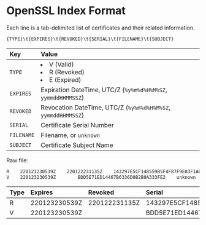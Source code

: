 # OpenSSL Index Format

Each line is a tab-delimited list of certificates and their related information.

```sh
{TYPE}\t{EXPIRES}\t{REVOKED}\t{SERIAL}\t{FILENAME}\t{SUBJECT}
```

| Key           | Value                                                         |
| :-            | :-                                                            |
| `TYPE`        | <li>V (Valid)</li><li>R (Revoked)</li><li>E (Expired)</li>    |
| `EXPIRES`     | Expiration DateTime, UTC/Z (`%y%m%d%H%M%SZ`, `yymmddHHMMSSZ`) |
| `REVOKED`     | Revocation DateTime, UTC/Z (`%y%m%d%H%M%SZ`, `yymmddHHMMSSZ`) |
| `SERIAL`      | Certificate Serial Number                                     |
| `FILENAME`    | Filename, or `unknown`                                        |
| `SUBJECT`     | Certificate Subject Name                                      |

Raw file:

```txt
R    220123230539Z    220122231135Z    143297E5CF148559B5F4F87F9E03F1A6    unknown    CN=localhost
V    220123230539Z        BDD5E71ED14467B6336D0B2B0A333FE2    unknown    CN=localhost
```

| Type  | Expires       | Revoked       | Serial                            | Filename  | Subject       |
| :-    | :-            | :-            | :-                                | :-        | :-            |
| R     | 220123230539Z | 220122231135Z | 143297E5CF148559B5F4F87F9E03F1A6  | unknown   | CN=localhost  |
| V     | 220123230539Z |               | BDD5E71ED14467B6336D0B2B0A333FE2  | unknown   | CN=localhost  |
